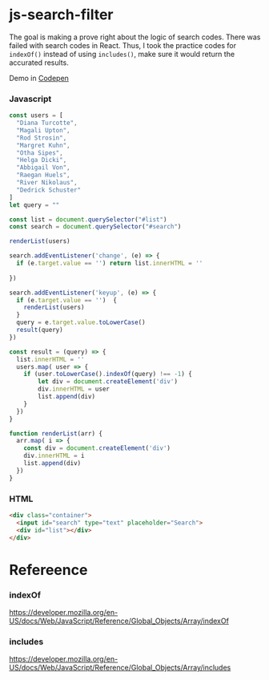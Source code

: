 # js-search-filter
The goal is making a prove right about the logic of search codes. There was failed with search codes in React. Thus, I took the practice codes for ```indexOf()``` instead of using ```includes()```, make sure it would return the accurated results.

Demo in [Codepen](https://codepen.io/fionataeyang/pen/RwYqjyX)

### Javascript
```javascript
const users = [
  "Diana Turcotte", 
  "Magali Upton", 
  "Rod Strosin", 
  "Margret Kuhn", 
  "Otha Sipes", 
  "Helga Dicki", 
  "Abbigail Von",
  "Raegan Huels", 
  "River Nikolaus", 
  "Dedrick Schuster"
]
let query = ""

const list = document.querySelector("#list")
const search = document.querySelector("#search")

renderList(users)

search.addEventListener('change', (e) => {
  if (e.target.value == '') return list.innerHTML = ''
  
})

search.addEventListener('keyup', (e) => {
  if (e.target.value == '')  {
    renderList(users)
  }
  query = e.target.value.toLowerCase()
  result(query)
})

const result = (query) => {
  list.innerHTML = ''
  users.map( user => {
    if (user.toLowerCase().indexOf(query) !== -1) {
        let div = document.createElement('div')
        div.innerHTML = user
        list.append(div)
    }
  })
}

function renderList(arr) {
  arr.map( i => {
    const div = document.createElement('div')
    div.innerHTML = i
    list.append(div)
  })
}

```

### HTML
```HTML
<div class="container">
  <input id="search" type="text" placeholder="Search">
  <div id="list"></div>
</div>
```


# Refereence
### indexOf
https://developer.mozilla.org/en-US/docs/Web/JavaScript/Reference/Global_Objects/Array/indexOf

### includes
https://developer.mozilla.org/en-US/docs/Web/JavaScript/Reference/Global_Objects/Array/includes

